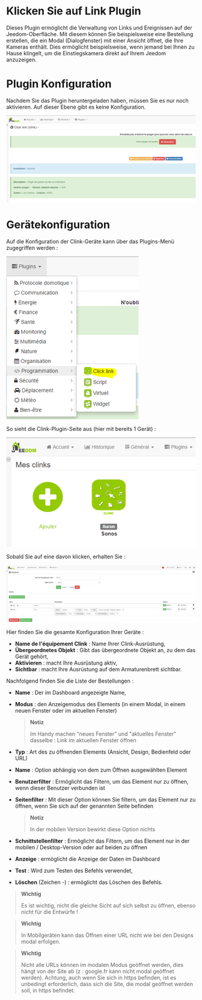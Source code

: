 # Klicken Sie auf Link Plugin

Dieses Plugin ermöglicht die Verwaltung von Links und Ereignissen auf der Jeedom-Oberfläche. Mit diesem können Sie beispielsweise eine Bestellung erstellen, die ein Modal (Dialogfenster) mit einer Ansicht öffnet, die Ihre Kameras enthält. Dies ermöglicht beispielsweise, wenn jemand bei Ihnen zu Hause klingelt, um die Einstiegskamera direkt auf Ihrem Jeedom anzuzeigen.

# Plugin Konfiguration

Nachdem Sie das Plugin heruntergeladen haben, müssen Sie es nur noch aktivieren. Auf dieser Ebene gibt es keine Konfiguration.

![clink1](./images/clink1.PNG)

# Gerätekonfiguration

Auf die Konfiguration der Clink-Geräte kann über das Plugins-Menü zugegriffen werden :

![clink2](./images/clink2.PNG)

So sieht die Clink-Plugin-Seite aus (hier mit bereits 1 Gerät) :

![clink3](./images/clink3.PNG)

Sobald Sie auf eine davon klicken, erhalten Sie :

![clink4](./images/clink4.PNG)

Hier finden Sie die gesamte Konfiguration Ihrer Geräte :

-   **Name de l'équipement Clink** : Name Ihrer Clink-Ausrüstung,
-   **Übergeordnetes Objekt** : Gibt das übergeordnete Objekt an, zu dem das Gerät gehört,
-   **Aktivieren** : macht Ihre Ausrüstung aktiv,
-   **Sichtbar** : macht Ihre Ausrüstung auf dem Armaturenbrett sichtbar.

Nachfolgend finden Sie die Liste der Bestellungen :

-   **Name** : Der im Dashboard angezeigte Name,
-   **Modus** : den Anzeigemodus des Elements (in einem Modal, in einem neuen Fenster oder im aktuellen Fenster)

    > **Notiz**
    >
    > Im Handy machen "neues Fenster" und "aktuelles Fenster" dasselbe : Link im aktuellen Fenster öffnen

-   **Typ** : Art des zu öffnenden Elements (Ansicht, Design, Bedienfeld oder URL)
-   **Name** : Option abhängig von dem zum Öffnen ausgewählten Element
-   **Benutzerfilter** : Ermöglicht das Filtern, um das Element nur zu öffnen, wenn dieser Benutzer verbunden ist

-   **Seitenfilter** : Mit dieser Option können Sie filtern, um das Element nur zu öffnen, wenn Sie sich auf der genannten Seite befinden

    > **Notiz**
    >
    > In der mobilen Version bewirkt diese Option nichts

-   **Schnittstellenfilter** : Ermöglicht das Filtern, um das Element nur in der mobilen / Desktop-Version oder auf beiden zu öffnen
-   **Anzeige** : ermöglicht die Anzeige der Daten im Dashboard
-   **Test** : Wird zum Testen des Befehls verwendet,
-   **Löschen** (Zeichen -) : ermöglicht das Löschen des Befehls.

> **Wichtig**
>
> Es ist wichtig, nicht die gleiche Sicht auf sich selbst zu öffnen, ebenso nicht für die Entwürfe !

> **Wichtig**
>
> In Mobilgeräten kann das Öffnen einer URL nicht wie bei den Designs modal erfolgen.

> **Wichtig**
>
> Nicht alle URLs können im modalen Modus geöffnet werden, dies hängt von der Site ab (z : google.fr kann nicht modal geöffnet werden). Achtung, auch wenn Sie sich in https befinden, ist es unbedingt erforderlich, dass sich die Site, die modal geöffnet werden soll, in https befindet.
